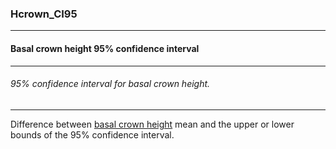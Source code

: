 ### Hcrown_CI95



------
#### Basal crown height 95% confidence interval



------
###### 95% confidence interval for basal crown height.



------
Difference between [basal crown height](./Hcrown.md) mean and the upper or lower bounds of the 95% confidence interval.